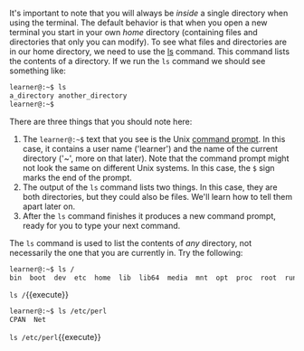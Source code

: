 It's important to note that you will always be *inside* a single directory when using the terminal. The default behavior is that when you open a new terminal you start in your own *home* directory (containing files and directories that only you can modify). To see what files and directories are in our home directory, we need to use the [ls][] command. This command lists the contents of a directory. If we run the `ls` command we should see something like:

```bash
learner@:~$ ls
a_directory another_directory
learner@:~$
```

There are three things that you should note here:

1. The `learner@:~$` text that you see is the Unix [command prompt][]. In this case, it contains a user name ('learner') and the name of the current directory ('~', more on that later). Note that the command prompt might not look the same on different Unix systems. In this case, the `$` sign marks the end of the prompt.
2. The output of the `ls` command lists two things. In this case, they are both directories, but they could also be files. We'll learn how to tell them apart later on.
3. After the `ls` command finishes it produces a new command prompt, ready for you to type your next command.

The `ls` command is used to list the contents of _any_ directory, not necessarily the one that you are currently in. Try the following:

```bash
learner@:~$ ls /
bin  boot  dev  etc  home  lib  lib64  media  mnt  opt  proc  root  run  sbin  srv  sys  tmp  usr  var
```

`ls /`{{execute}}

```bash
learner@:~$ ls /etc/perl
CPAN  Net
```

`ls /etc/perl`{{execute}}

[ls]: http://en.wikipedia.org/wiki/Ls
[command prompt]: http://en.wikipedia.org/wiki/Command_line_interface
